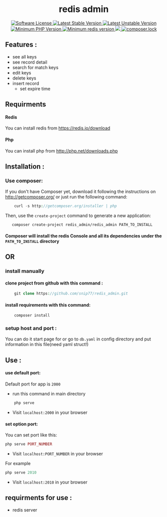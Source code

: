 <h1 align="center" >redis admin</h1>
<p align="center">
    <a href="LICENSE" target="_blank">
        <img alt="Software License" src="https://poser.pugx.org/redis_admin/redis_admin/license">
    </a>
    <a href="https://packagist.org/packages/redis_admin/redis_admin" target="_blank">
        <img alt="Latest Stable Version" src="https://poser.pugx.org/redis_admin/redis_admin/v/stable">
    </a>
    <a href="https://packagist.org/packages/redis_admin/redis_admin" target="_blank">
        <img alt="Latest Unstable Version" src="https://poser.pugx.org/redis_admin/redis_admin/v/unstable">
    </a>
    <a href="https://php.net/" target="_blank">
        <img alt="Minimum PHP Version" src="https://img.shields.io/badge/php-%3E%3D%207.1.3-8892BF.svg">
    </a>
    <a href="https://http://redis.io/" target="_blank">
        <img alt="Minimum redis version" src="https://img.shields.io/badge/redis-%3E%3D%201.0.0-FC5252.svg">
    </a>
    <a href="https://www.codefactor.io/repository/github/snip77/redis_admin">
        <img src="https://www.codefactor.io/repository/github/snip77/redis_admin/badge" />
    </a>
    <a href="https://packagist.org/packages/redis_admin/redis_admin">
        <img alt="composer.lock" src='https://poser.pugx.org/redis_admin/redis_admin/composerlock'>
    </a>
</p>

## Features :
  - see all keys
  - see record detail
  - search for match keys
  - edit keys
  - delete keys
  - insert record
    - set expire time
    
    

## Requirments
#### Redis
  You can install redis from https://redis.io/download
      
 #### Php
  You can install php from http://php.net/downloads.php


## Installation :

###   Use composer:
   If you don't have Composer yet, download it following the instructions on http://getcomposer.org/ or just run the following command:

```php
    curl -s http://getcomposer.org/installer | php 
```

  Then, use the `create-project` command to generate a new application:
  
 ```
    composer create-project redis_admin/redis_admin PATH_TO_INSTALL
 ```
 
 #### Composer will install the redis Console and all its dependencies under the `PATH_TO_INSTALL` directory

## OR

### install manually
    
   #### clone project from github with this command :
```php
    git clone https://github.com/snip77/redis_admin.git
```
   #### install requirements with this command:
```php
    composer install
```

### setup host and port :
  You can do it start page for or go to ```db.yaml``` in  config directory and put information in this file(need yaml struct!)
  
  
## Use :
  #### use default port:
  Default port for app is `2000`
  - run this command in main directory
    
```php
    php serve
```  

  - Visit `localhost:2000` in your browser
  
  #### set option port:
   You can set port like this:
```php
php serve PORT_NUMBER
``` 
  - Visit `localhost:PORT_NUMBER` in your browser
  
  For example 
 
 ```php
php serve 2010
``` 
  - Visit `localhost:2010` in your browser
  
  
## requirments for use :
  
  - redis server
